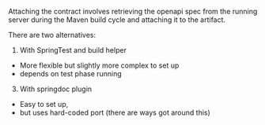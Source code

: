Attaching the contract involves retrieving the openapi spec from the running server during the Maven build cycle and attaching it to the artifact.

There are two alternatives:
1. With SpringTest and build helper
  - More flexible but slightly more complex to set up
  - depends on test phase running
3. With springdoc plugin
  - Easy to set up, 
  - but uses hard-coded port (there are ways got around this)
